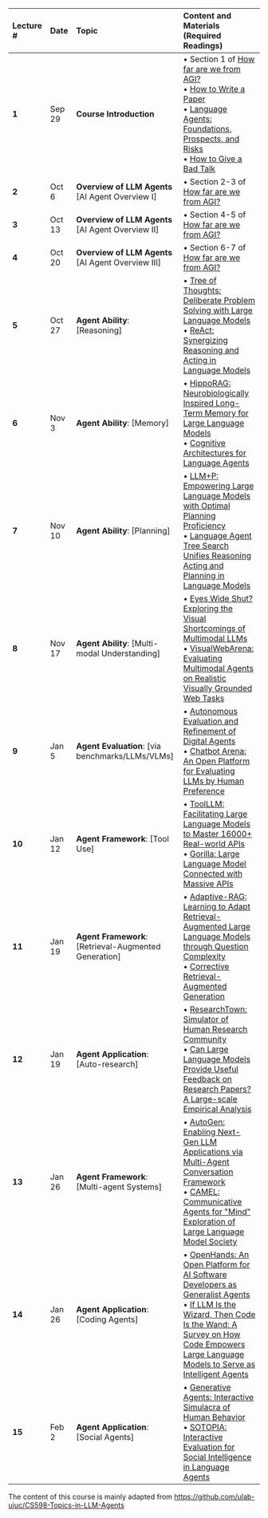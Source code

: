| Lecture # | Date | Topic | Content and Materials (Required Readings) |
| :--- | :--- | :--- | :--- |
| **1** | Sep 29 | **Course Introduction** | • Section 1 of [How far are we from AGI?](https://openreview.net/pdf?id=H2ZKqfNd0U)<br>• [How to Write a Paper](https://cs.stanford.edu/people/widom/paper-writing.html)<br>• [Language Agents: Foundations, Prospects, and Risks](https://language-agent-tutorial.github.io/slides/I-Introduction.pdf)<br>• [How to Give a Bad Talk](http://www.cs.berkeley.edu/~pattrsn/talks/BadTalk.pdf) |
| **2** | Oct 6 | **Overview of LLM Agents** <br>[AI Agent Overview I] | • Section 2-3 of [How far are we from AGI?](https://openreview.net/pdf?id=H2ZKqfNd0U) |
| **3** | Oct 13 | **Overview of LLM Agents** <br>[AI Agent Overview II] | • Section 4-5 of [How far are we from AGI?](https://openreview.net/pdf?id=H2ZKqfNd0U) |
| **4** | Oct 20 | **Overview of LLM Agents** <br>[AI Agent Overview III] | • Section 6-7 of [How far are we from AGI?](https://openreview.net/pdf?id=H2ZKqfNd0U) |
| **5** | Oct 27 | **Agent Ability**: [Reasoning] | • [Tree of Thoughts: Deliberate Problem Solving with Large Language Models](https://arxiv.org/abs/2305.10601)<br>• [ReAct: Synergizing Reasoning and Acting in Language Models](https://arxiv.org/abs/2210.03629) |
| **6** | Nov 3 | **Agent Ability**: [Memory] | • [HippoRAG: Neurobiologically Inspired Long-Term Memory for Large Language Models](https://arxiv.org/abs/2405.14831)<br>• [Cognitive Architectures for Language Agents](https://arxiv.org/abs/2309.02427) |
| **7** | Nov 10 | **Agent Ability**: [Planning] | • [LLM+P: Empowering Large Language Models with Optimal Planning Proficiency](https://arxiv.org/abs/2304.11477)<br>• [Language Agent Tree Search Unifies Reasoning Acting and Planning in Language Models](https://arxiv.org/abs/2310.04406) |
| **8** | Nov 17 | **Agent Ability**: [Multi-modal Understanding] | • [Eyes Wide Shut? Exploring the Visual Shortcomings of Multimodal LLMs](https://arxiv.org/abs/2401.06209)<br>• [VisualWebArena: Evaluating Multimodal Agents on Realistic Visually Grounded Web Tasks](https://arxiv.org/html/2401.13649v2) |
| **9** | Jan 5 | **Agent Evaluation**: [via benchmarks/LLMs/VLMs] | • [Autonomous Evaluation and Refinement of Digital Agents](https://arxiv.org/abs/2404.06474)<br>• [Chatbot Arena: An Open Platform for Evaluating LLMs by Human Preference](https://arxiv.org/abs/2403.04132) |
| **10** | Jan 12 | **Agent Framework**: [Tool Use] | • [ToolLLM: Facilitating Large Language Models to Master 16000+ Real-world APIs](https://arxiv.org/abs/2307.16789)<br>• [Gorilla: Large Language Model Connected with Massive APIs](https://openreview.net/forum?id=tBRNC6YemY) |
| **11** | Jan 19 | **Agent Framework**: [Retrieval-Augmented Generation] | • [Adaptive-RAG: Learning to Adapt Retrieval-Augmented Large Language Models through Question Complexity](https://arxiv.org/abs/2403.14403)<br>• [Corrective Retrieval-Augmented Generation](https://arxiv.org/pdf/2401.15884) |
| **12** | Jan 19 | **Agent Application**: [Auto-research] | • [ResearchTown: Simulator of Human Research Community](https://github.com/ulab-uiuc/research-town)<br>• [Can Large Language Models Provide Useful Feedback on Research Papers? A Large-scale Empirical Analysis](https://arxiv.org/pdf/2310.01783) |
| **13** | Jan 26  | **Agent Framework**: [Multi-agent Systems] | • [AutoGen: Enabling Next-Gen LLM Applications via Multi-Agent Conversation Framework](https://huggingface.co/papers/2308.08155)<br>• [CAMEL: Communicative Agents for "Mind" Exploration of Large Language Model Society](https://arxiv.org/abs/2303.17760) |
| **14** | Jan 26 | **Agent Application**: [Coding Agents] | • [OpenHands: An Open Platform for AI Software Developers as Generalist Agents](https://arxiv.org/abs/2407.16741)<br>• [If LLM Is the Wizard, Then Code Is the Wand: A Survey on How Code Empowers Large Language Models to Serve as Intelligent Agents](https://arxiv.org/abs/2401.00812) |
| **15** | Feb 2 | **Agent Application**: [Social Agents] | • [Generative Agents: Interactive Simulacra of Human Behavior](https://arxiv.org/abs/2304.03442)<br>• [SOTOPIA: Interactive Evaluation for Social Intelligence in Language Agents](https://arxiv.org/abs/2310.11667) |


The content of this course is mainly adapted from https://github.com/ulab-uiuc/CS598-Topics-in-LLM-Agents